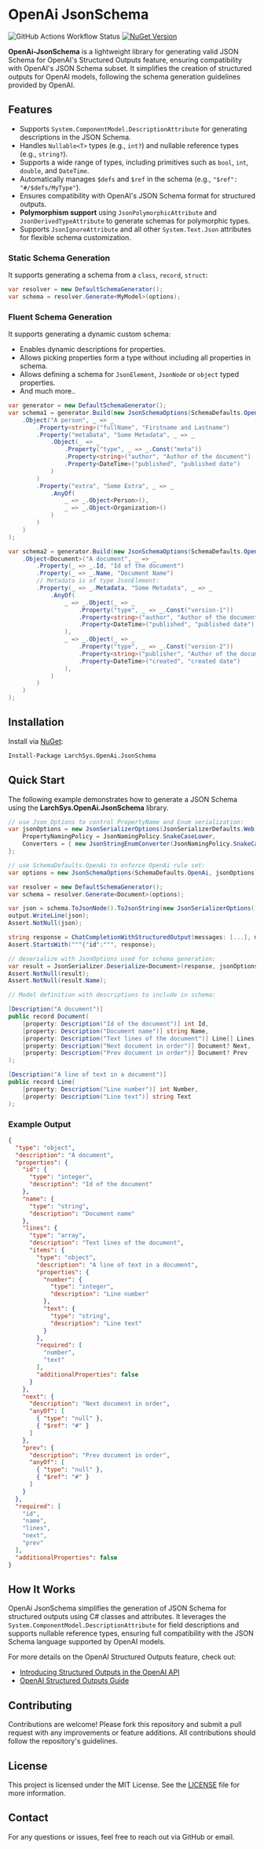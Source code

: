 # OpenAi JsonSchema

![GitHub Actions Workflow Status](https://img.shields.io/github/actions/workflow/status/r-Larch/OpenAi.JsonSchema/ci.yml) [![NuGet Version](https://img.shields.io/nuget/v/LarchSys.OpenAi.JsonSchema)](https://www.nuget.org/packages/LarchSys.OpenAi.JsonSchema)

**OpenAi-JsonSchema** is a lightweight library for generating valid JSON Schema for OpenAI's Structured Outputs feature, ensuring compatibility with OpenAI's JSON Schema subset. It simplifies the creation of structured outputs for OpenAI models, following the schema generation guidelines provided by OpenAI.

## Features
- Supports `System.ComponentModel.DescriptionAttribute` for generating descriptions in the JSON Schema.
- Handles `Nullable<T>` types (e.g., `int?`) and nullable reference types (e.g., `string?`).
- Supports a wide range of types, including primitives such as `bool`, `int`, `double`, and `DateTime`.
- Automatically manages `$defs` and `$ref` in the schema (e.g., `"$ref": "#/$defs/MyType"`).
- Ensures compatibility with OpenAI's JSON Schema format for structured outputs.
- **Polymorphism support** using `JsonPolymorphicAttribute` and `JsonDerivedTypeAttribute` to generate schemas for polymorphic types.
- Supports `JsonIgnoreAttribute` and all other `System.Text.Json` attributes for flexible schema customization.

### Static Schema Generation

It supports generating a schema from a `class`, `record`, `struct`:

```csharp
var resolver = new DefaultSchemaGenerator();
var schema = resolver.Generate<MyModel>(options);
```

### Fluent Schema Generation

It supports generating a dynamic custom schema:
- Enables dynamic descriptions for properties.
- Allows picking properties form a type without including all properties in schema.
- Allows defining a schema for `JsonElement`, `JsonNode` or `object` typed properties.
- And much more..

```csharp
var generator = new DefaultSchemaGenerator();
var schema1 = generator.Build(new JsonSchemaOptions(SchemaDefaults.OpenAi, Helper.JsonOptionsSnakeCase), _ => _
    .Object("A person", _ => _
        .Property<string>("fullName", "Firstname and Lastname")
        .Property("metaData", "Some Metadata", _ => _
            .Object(_ => _
                .Property("type", _ => _.Const("meta"))
                .Property<string>("author", "Author of the document")
                .Property<DateTime>("published", "published date")
            )
        )
        .Property("extra", "Some Extra", _ => _
            .AnyOf(
                _ => _.Object<Person>(),
                _ => _.Object<Organization>()
            )
        )
    )
);

var schema2 = generator.Build(new JsonSchemaOptions(SchemaDefaults.OpenAi, Helper.JsonOptions), _ => _
    .Object<Document>("A document", _ => _
        .Property(_ => _.Id, "Id of the document")
        .Property(_ => _.Name, "Document Name")
        // Metadata is of type JsonElement:
        .Property(_ => _.Metadata, "Some Metadata", _ => _
            .AnyOf(
                _ => _.Object(_ => _
                    .Property("type", _ => _.Const("version-1"))
                    .Property<string>("author", "Author of the document")
                    .Property<DateTime>("published", "published date")
                ),
                _ => _.Object(_ => _
                    .Property("type", _ => _.Const("version-2"))
                    .Property<string>("publisher", "Author of the document")
                    .Property<DateTime>("created", "created date")
                ),
            )
        )
    )
);
```

## Installation

Install via [NuGet](https://www.nuget.org/packages/LarchSys.OpenAi.JsonSchema):

```bash
Install-Package LarchSys.OpenAi.JsonSchema
```

## Quick Start

The following example demonstrates how to generate a JSON Schema using the **LarchSys.OpenAi.JsonSchema** library.

```csharp
// use Json Options to control PropertyName and Enum serialization:
var jsonOptions = new JsonSerializerOptions(JsonSerializerDefaults.Web) {
    PropertyNamingPolicy = JsonNamingPolicy.SnakeCaseLower,
    Converters = { new JsonStringEnumConverter(JsonNamingPolicy.SnakeCaseLower) }
};

// use SchemaDefaults.OpenAi to enforce OpenAi rule set:
var options = new JsonSchemaOptions(SchemaDefaults.OpenAi, jsonOptions);

var resolver = new DefaultSchemaGenerator();
var schema = resolver.Generate<Document>(options);

var json = schema.ToJsonNode().ToJsonString(new JsonSerializerOptions() { WriteIndented = true });
output.WriteLine(json);
Assert.NotNull(json);

string response = ChatCompletionWithStructuredOutput(messages: [...], model: "...", schema: schema.ToJsonNode());
Assert.StartsWith("""{"id":""", response);

// deserialize with JsonOptions used for schema generation:
var result = JsonSerializer.Deserialize<Document>(response, jsonOptions);
Assert.NotNull(result);
Assert.NotNull(result.Name);

// Model definition with descriptions to include in schema:

[Description("A document")]
public record Document(
    [property: Description("Id of the document")] int Id,
    [property: Description("Document name")] string Name,
    [property: Description("Text lines of the document")] Line[] Lines,
    [property: Description("Next document in order")] Document? Next,
    [property: Description("Prev document in order")] Document? Prev
);

[Description("A line of text in a document")]
public record Line(
    [property: Description("Line number")] int Number,
    [property: Description("Line text")] string Text
);
```

### Example Output

```json
{
  "type": "object",
  "description": "A document",
  "properties": {
    "id": {
      "type": "integer",
      "description": "Id of the document"
    },
    "name": {
      "type": "string",
      "description": "Document name"
    },
    "lines": {
      "type": "array",
      "description": "Text lines of the document",
      "items": {
        "type": "object",
        "description": "A line of text in a document",
        "properties": {
          "number": {
            "type": "integer",
            "description": "Line number"
          },
          "text": {
            "type": "string",
            "description": "Line text"
          }
        },
        "required": [
          "number",
          "text"
        ],
        "additionalProperties": false
      }
    },
    "next": {
      "description": "Next document in order",
      "anyOf": [
        { "type": "null" },
        { "$ref": "#" }
      ]
    },
    "prev": {
      "description": "Prev document in order",
      "anyOf": [
        { "type": "null" },
        { "$ref": "#" }
      ]
    }
  },
  "required": [
    "id",
    "name",
    "lines",
    "next",
    "prev"
  ],
  "additionalProperties": false
}

```

## How It Works

OpenAi JsonSchema simplifies the generation of JSON Schema for structured outputs using C# classes and attributes. It leverages the `System.ComponentModel.DescriptionAttribute` for field descriptions and supports nullable reference types, ensuring full compatibility with the JSON Schema language supported by OpenAI models.

For more details on the OpenAI Structured Outputs feature, check out:
- [Introducing Structured Outputs in the OpenAI API](https://openai.com/index/introducing-structured-outputs-in-the-api/)
- [OpenAI Structured Outputs Guide](https://platform.openai.com/docs/guides/structured-outputs/introduction)

## Contributing

Contributions are welcome! Please fork this repository and submit a pull request with any improvements or feature additions. All contributions should follow the repository's guidelines.

## License

This project is licensed under the MIT License. See the [LICENSE](LICENSE.txt) file for more information.

## Contact

For any questions or issues, feel free to reach out via GitHub or email.
